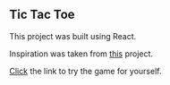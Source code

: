 ## Tic Tac Toe

This project was built using React.

Inspiration was taken from [this](https://www.freecodecamp.org/news/learn-how-to-build-tic-tac-toe-with-react-hooks) project.

[Click](https://dexteryan6.github.io/tic-tac-toe/) the link to try the game for yourself.


